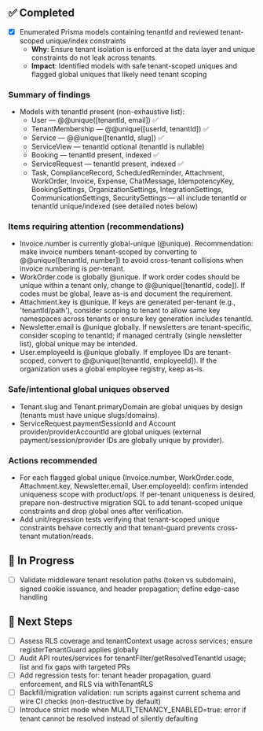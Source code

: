 
## ✅ Completed
- [x] Enumerated Prisma models containing tenantId and reviewed tenant-scoped unique/index constraints
  - **Why**: Ensure tenant isolation is enforced at the data layer and unique constraints do not leak across tenants
  - **Impact**: Identified models with safe tenant-scoped uniques and flagged global uniques that likely need tenant scoping

### Summary of findings
- Models with tenantId present (non-exhaustive list):
  - User — @@unique([tenantId, email]) ✅
  - TenantMembership — @@unique([userId, tenantId]) ✅
  - Service — @@unique([tenantId, slug]) ✅
  - ServiceView — tenantId optional (tenantId is nullable)
  - Booking — tenantId present, indexed ✅
  - ServiceRequest — tenantId present, indexed ✅
  - Task, ComplianceRecord, ScheduledReminder, Attachment, WorkOrder, Invoice, Expense, ChatMessage, IdempotencyKey, BookingSettings, OrganizationSettings, IntegrationSettings, CommunicationSettings, SecuritySettings — all include tenantId or tenantId unique/indexed (see detailed notes below)

### Items requiring attention (recommendations)
- Invoice.number is currently global-unique (@unique). Recommendation: make invoice numbers tenant-scoped by converting to @@unique([tenantId, number]) to avoid cross-tenant collisions when invoice numbering is per-tenant.
- WorkOrder.code is globally @unique. If work order codes should be unique within a tenant only, change to @@unique([tenantId, code]). If codes must be global, leave as-is and document the requirement.
- Attachment.key is @unique. If keys are generated per-tenant (e.g., 'tenantId/path'), consider scoping to tenant to allow same key namespaces across tenants or ensure key generation includes tenantId.
- Newsletter.email is @unique globally. If newsletters are tenant-specific, consider scoping to tenantId; if managed centrally (single newsletter list), global unique may be intended.
- User.employeeId is @unique globally. If employee IDs are tenant-scoped, convert to @@unique([tenantId, employeeId]). If the organization uses a global employee registry, keep as-is.

### Safe/intentional global uniques observed
- Tenant.slug and Tenant.primaryDomain are global uniques by design (tenants must have unique slugs/domains).
- ServiceRequest.paymentSessionId and Account provider/providerAccountId are global uniques (external payment/session/provider IDs are globally unique by provider).

### Actions recommended
- For each flagged global unique (Invoice.number, WorkOrder.code, Attachment.key, Newsletter.email, User.employeeId): confirm intended uniqueness scope with product/ops. If per-tenant uniqueness is desired, prepare non-destructive migration SQL to add tenant-scoped unique constraints and drop global ones after verification.
- Add unit/regression tests verifying that tenant-scoped unique constraints behave correctly and that tenant-guard prevents cross-tenant mutation/reads.

## 🚧 In Progress
- [ ] Validate middleware tenant resolution paths (token vs subdomain), signed cookie issuance, and header propagation; define edge-case handling

## 🔧 Next Steps
- [ ] Assess RLS coverage and tenantContext usage across services; ensure registerTenantGuard applies globally
- [ ] Audit API routes/services for tenantFilter/getResolvedTenantId usage; list and fix gaps with targeted PRs
- [ ] Add regression tests for: tenant header propagation, guard enforcement, and RLS via withTenantRLS
- [ ] Backfill/migration validation: run scripts against current schema and wire CI checks (non-destructive by default)
- [ ] Introduce strict mode when MULTI_TENANCY_ENABLED=true: error if tenant cannot be resolved instead of silently defaulting
